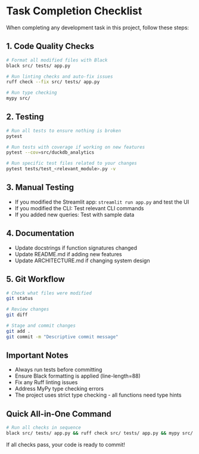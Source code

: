 # Task Completion Checklist

When completing any development task in this project, follow these steps:

## 1. Code Quality Checks
```bash
# Format all modified files with Black
black src/ tests/ app.py

# Run linting checks and auto-fix issues
ruff check --fix src/ tests/ app.py

# Run type checking
mypy src/
```

## 2. Testing
```bash
# Run all tests to ensure nothing is broken
pytest

# Run tests with coverage if working on new features
pytest --cov=src/duckdb_analytics

# Run specific test files related to your changes
pytest tests/test_<relevant_module>.py -v
```

## 3. Manual Testing
- If you modified the Streamlit app: `streamlit run app.py` and test the UI
- If you modified the CLI: Test relevant CLI commands
- If you added new queries: Test with sample data

## 4. Documentation
- Update docstrings if function signatures changed
- Update README.md if adding new features
- Update ARCHITECTURE.md if changing system design

## 5. Git Workflow
```bash
# Check what files were modified
git status

# Review changes
git diff

# Stage and commit changes
git add .
git commit -m "Descriptive commit message"
```

## Important Notes
- Always run tests before committing
- Ensure Black formatting is applied (line-length=88)
- Fix any Ruff linting issues
- Address MyPy type checking errors
- The project uses strict type checking - all functions need type hints

## Quick All-in-One Command
```bash
# Run all checks in sequence
black src/ tests/ app.py && ruff check src/ tests/ app.py && mypy src/ && pytest
```

If all checks pass, your code is ready to commit!
